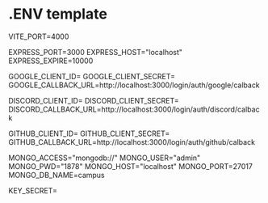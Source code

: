 # .ENV template

VITE_PORT=4000

EXPRESS_PORT=3000
EXPRESS_HOST="localhost"
EXPRESS_EXPIRE=10000

GOOGLE_CLIENT_ID=
GOOGLE_CLIENT_SECRET=
GOOGLE_CALLBACK_URL=http://localhost:3000/login/auth/google/calback

DISCORD_CLIENT_ID=
DISCORD_CLIENT_SECRET=
DISCORD_CALLBACK_URL=http://localhost:3000/login/auth/discord/calback

GITHUB_CLIENT_ID=
GITHUB_CLIENT_SECRET=
GITHUB_CALLBACK_URL=http://localhost:3000/login/auth/github/calback

MONGO_ACCESS="mongodb://"
MONGO_USER="admin"
MONGO_PWD="1878"
MONGO_HOST="localhost"
MONGO_PORT=27017
MONGO_DB_NAME=campus

KEY_SECRET=
